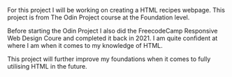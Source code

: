 For this project I will be working on creating a HTML recipes webpage. This project is from The Odin Project course at the Foundation level. 

Before starting the Odin Project I also did the FreecodeCamp Responsive Web Design Coure and completed it back in 2021. I am quite confident at where I am when it comes to my knowledge of HTML. 

This project will further improve my foundations when it comes to fully utilising HTML in the future.
